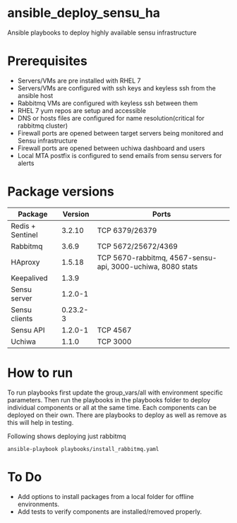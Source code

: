 # ansible_deploy_sensu_ha
Ansible playbooks to deploy highly available sensu infrastructure

# Prerequisites
* Servers/VMs are pre installed with RHEL 7
* Servers/VMs are configured with ssh keys and keyless ssh from the ansible host
* Rabbitmq VMs are configured with keyless ssh between them
* RHEL 7 yum repos are setup and accessible
* DNS or hosts files are configured for name resolution(critical for rabbitmq cluster)
* Firewall ports are opened between target servers being monitored and Sensu infrastructure
* Firewall ports are opened between uchiwa dashboard and users 
* Local MTA postfix is configured to send emails from sensu servers for alerts
# Package versions

|Package           |Version      |Ports                                                     |
|------------------|-------------|----------------------------------------------------------|
|Redis + Sentinel  |3.2.10       |TCP 6379/26379                                            |
|Rabbitmq          |3.6.9        |TCP 5672/25672/4369                                       |
|HAproxy           |1.5.18       |TCP 5670-rabbitmq, 4567-sensu-api, 3000-uchiwa, 8080 stats|
|Keepalived        |1.3.9        |                                                          |
|Sensu server      |1.2.0-1      |                                                          |
|Sensu clients     |0.23.2-3     |                                                          |
|Sensu API         |1.2.0-1      |TCP 4567                                                  |
|Uchiwa            |1.1.0        |TCP 3000                                                  |


# How to run
To run playbooks first update the group_vars/all with environment specific parameters.
Then run the playbooks in the playbooks folder to deploy individual components or all
at the same time. Each components can be deployed on their own. There are playbooks to
deploy as well as remove as this will help in testing.

Following shows deploying just rabbitmq
```
ansible-playbook playbooks/install_rabbitmq.yaml
```
# To Do
* Add options to install packages from a local folder for offline environments.
* Add tests to verify components are installed/removed properly.
